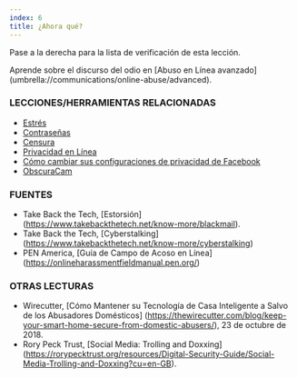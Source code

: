 ```yaml
---
index: 6
title: ¿Ahora qué?
---
```

Pase a la derecha para la lista de verificación de esta lección.

Aprende sobre el discurso del odio en [Abuso en Línea avanzado] (umbrella://communications/online-abuse/advanced).

### LECCIONES/HERRAMIENTAS RELACIONADAS

*   [Estrés](umbrella://stress/stress/beginner)
*   [Contraseñas](umbrella://information/passwords)
* [Censura](umbrella://communications/censorship)
* [Privacidad en Línea](umbrella://communications/online-privacy)
* [Cómo cambiar sus configuraciones de privacidad de Facebook](umbrella://tools/other/s_facebook.md)
*   [ObscuraCam](umbrella://tools/messagging/s_obscuracam.md)

### FUENTES

*   Take Back the Tech, [Estorsión] (https://www.takebackthetech.net/know-more/blackmail).
*   Take Back the Tech, [Cyberstalking] (https://www.takebackthetech.net/know-more/cyberstalking)
*   PEN America, [Guía de Campo de Acoso en Línea] (https://onlineharassmentfieldmanual.pen.org/)

### OTRAS LECTURAS

* Wirecutter, [Cómo Mantener su Tecnología de Casa Inteligente a Salvo de los Abusadores Domésticos] (https://thewirecutter.com/blog/keep-your-smart-home-secure-from-domestic-abusers/), 23 de octubre de 2018.
* Rory Peck Trust, [Social Media: Trolling and Doxxing] (https://rorypecktrust.org/resources/Digital-Security-Guide/Social-Media-Trolling-and-Doxxing?cu=en-GB).